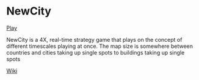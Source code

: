 # NewCity
[Play](https://mnbvmnbv2.github.io/NewCity)

NewCity is a 4X, real-time strategy game that plays on the concept of different timescales playing at once. The map size is somewhere between countries and cities taking up single spots to buildings taking up single spots

[Wiki](https://github.com/mnbvmnbv2/NewCity/wiki)
